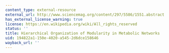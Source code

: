 ```yaml
---
content_type: external-resource
external_url: http://www.sciencemag.org/content/297/5586/1551.abstract
has_external_license_warning: true
license: https://en.wikipedia.org/wiki/All_rights_reserved
status: ''
title: Hierarchical Organization of Modularity in Metabolic Networks
uid: 194822a1-150e-4020-a545-2d6dce158646
wayback_url: ''
---
```

